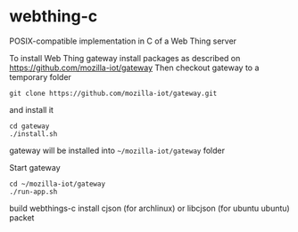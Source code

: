 # webthing-c
POSIX-compatible implementation in C of a Web Thing server

To install Web Thing gateway install packages as described on https://github.com/mozilla-iot/gateway
Then  checkout gateway to a temporary folder
```
git clone https://github.com/mozilla-iot/gateway.git
```
and install it
```
cd gateway
./install.sh
```
gateway will be installed into `~/mozilla-iot/gateway` folder

Start gateway
```
cd ~/mozilla-iot/gateway
./run-app.sh
```

build webthings-c
install cjson (for archlinux) or libcjson (for ubuntu ubuntu) packet

